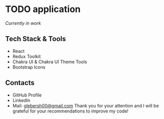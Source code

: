 # TODO application

_Currently in work_

## Tech Stack & Tools
* React
* Redux Toolkit
* Chakra UI & Chakra UI Theme Tools
* Bootstrap Icons

## Contacts
* GitHub Profile
* LinkedIn
* Mail: glebersh00@gmail.com
Thank you for your attention and I will be grateful for your recommendations to improve my code!
